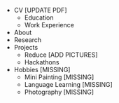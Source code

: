 - CV [UPDATE PDF]
	- Education
	- Work Experience
- About
- Research
- Projects
	- Reduce [ADD PICTURES]
	- Hackathons
- Hobbies [MISSING]
	- Mini Painting [MISSING]
	- Language Learning [MISSING]
	- Photography [MISSING]
